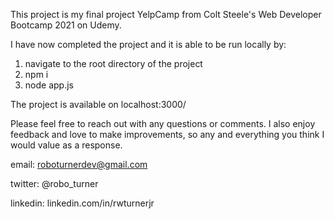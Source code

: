 This project is my final project YelpCamp from Colt Steele's Web Developer Bootcamp 2021 on Udemy.

I have now completed the project and it is able to be run locally by:

1. navigate to the root directory of the project
2. npm i
3. node app.js

The project is available on localhost:3000/

Please feel free to reach out with any questions or comments. I also enjoy feedback and love to make improvements, so any and everything you think I would value as a response.

email: roboturnerdev@gmail.com

twitter: @robo_turner

linkedin: linkedin.com/in/rwturnerjr
